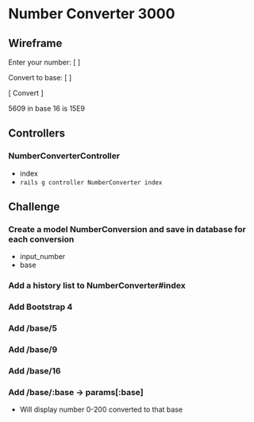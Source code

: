 # Number Converter 3000

## Wireframe

Enter your number:
[                ]

Convert to base:
[                ]

[ Convert ]



5609 in base 16 is 15E9


## Controllers

### NumberConverterController
- index
- `rails g controller NumberConverter index`



## Challenge

### Create a model NumberConversion and save in database for each conversion
- input_number
- base

### Add a history list to NumberConverter#index

### Add Bootstrap 4

### Add /base/5
### Add /base/9
### Add /base/16
### Add /base/:base -> params[:base]
- Will display number 0-200 converted to that base

